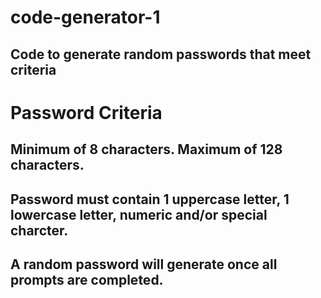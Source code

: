 # code-generator-1
## Code to generate random passwords that meet criteria

# Password Criteria
## Minimum of 8 characters. Maximum of 128 characters.
## Password must contain 1 uppercase letter, 1 lowercase letter, numeric and/or special charcter. 

## A random password will generate once all prompts are completed. 
